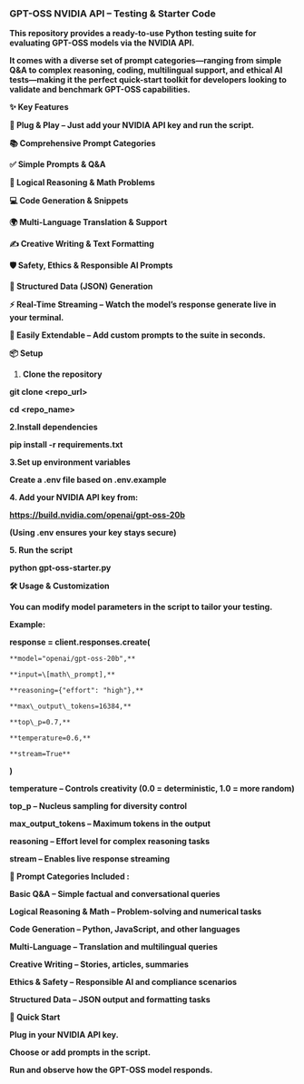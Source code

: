 ### **GPT-OSS NVIDIA API – Testing \& Starter Code**



**This repository provides a ready-to-use Python testing suite for evaluating GPT-OSS models via the NVIDIA API.**

**It comes with a diverse set of prompt categories—ranging from simple Q\&A to complex reasoning, coding, multilingual support, and ethical AI tests—making it the perfect quick-start toolkit for developers looking to validate and benchmark GPT-OSS capabilities.**



**✨ Key Features**

**🔌 Plug \& Play – Just add your NVIDIA API key and run the script.**



**📚 Comprehensive Prompt Categories**



**✅ Simple Prompts \& Q\&A**



**🧠 Logical Reasoning \& Math Problems**



**💻 Code Generation \& Snippets**



**🌍 Multi-Language Translation \& Support**



**✍️ Creative Writing \& Text Formatting**



**🛡️ Safety, Ethics \& Responsible AI Prompts**



**📄 Structured Data (JSON) Generation**



**⚡ Real-Time Streaming – Watch the model’s response generate live in your terminal.**



**🔧 Easily Extendable – Add custom prompts to the suite in seconds.**



**📦 Setup**



1. **Clone the repository**



**git clone <repo\_url>**

**cd <repo\_name>**



**2.Install dependencies**



**pip install -r requirements.txt**



**3.Set up environment variables**



**Create a .env file based on .env.example**



**4. Add your NVIDIA API key from:**



**https://build.nvidia.com/openai/gpt-oss-20b**

**(Using .env ensures your key stays secure)**



**5. Run the script**



**python gpt-oss-starter.py**



**🛠 Usage \& Customization**

**You can modify model parameters in the script to tailor your testing.**

**Example:**



**response = client.responses.create(**

    **model="openai/gpt-oss-20b",**

    **input=\[math\_prompt],**

    **reasoning={"effort": "high"},**

    **max\_output\_tokens=16384,**

    **top\_p=0.7,**

    **temperature=0.6,**

    **stream=True**

**)**

**temperature – Controls creativity (0.0 = deterministic, 1.0 = more random)**



**top\_p – Nucleus sampling for diversity control**



**max\_output\_tokens – Maximum tokens in the output**



**reasoning – Effort level for complex reasoning tasks**



**stream – Enables live response streaming**



**📄 Prompt Categories Included :**



**Basic Q\&A – Simple factual and conversational queries**



**Logical Reasoning \& Math – Problem-solving and numerical tasks**



**Code Generation – Python, JavaScript, and other languages**



**Multi-Language – Translation and multilingual queries**



**Creative Writing – Stories, articles, summaries**



**Ethics \& Safety – Responsible AI and compliance scenarios**



**Structured Data – JSON output and formatting tasks**



**🚀 Quick Start**



**Plug in your NVIDIA API key.**



**Choose or add prompts in the script.**



**Run and observe how the GPT-OSS model responds.**






